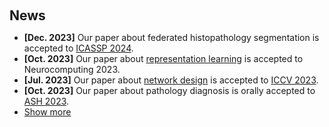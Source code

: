 <h1 id="news"></h1>

<h2 style="margin: 60px 0px 10px;">News</h2>

<ul>
<li><strong>[Dec. 2023]</strong> Our paper about federated histopathology segmentation is accepted to <a href="https://2024.ieeeicassp.org/">ICASSP 2024</a>.</li>

<li><strong>[Oct. 2023]</strong> Our paper about <a href="https://doi.org/10.1016/j.neucom.2023.126880">representation learning</a> is accepted to Neurocomputing 2023</a>.</li>

<li><strong>[Jul. 2023]</strong> Our paper about <a href="https://doi.org/10.1016/j.neucom.2023.126880">network design</a> is accepted to <a href="https://iccv2023.thecvf.com/">ICCV 2023</a>.</li>

<li><strong>[Oct. 2023]</strong> Our paper about pathology diagnosis is orally accepted to <a href="https://www.hematology.org/Meetings/Annual-Meeting/">ASH 2023</a>.</li>

<li> <a href="javascript:toggle_vis('newsmore')">Show more</a> </li>

<div id="newsmore" style="display:none"> 
</div>

</ul>

